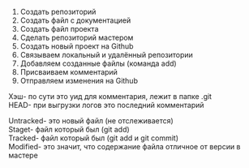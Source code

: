 1. Создать репозиторий 
2. Создать файл с документацией
3. Создать файл проекта 
4. Сделать репозиторий мастером
5. Создать новый проект на Github 
6. Связываем локальный и удалённый репозитории
7. Добавляем созданные файлы (команда add)
8. Присваиваем комментарий 
9. Отправляем изменения на Github

Хэш- по сути это уид для комментария, лежит в папке .git  
HEAD- при выгрузки логов это последний комментарий  

Untracked- это новый файл (не отслеживается)  
Staget- файл который был (git add)  
Tracked- файл который был (git add и git commit)  
Modified- это значит, что содержание файла отличное от версии в мастере
